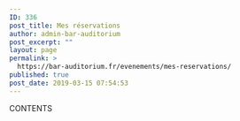 ```yaml
---
ID: 336
post_title: Mes réservations
author: admin-bar-auditorium
post_excerpt: ""
layout: page
permalink: >
  https://bar-auditorium.fr/evenements/mes-reservations/
published: true
post_date: 2019-03-15 07:54:53
---
```

CONTENTS
